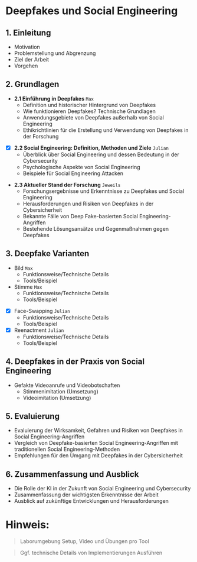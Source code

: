 # Deepfakes und Social Engineering

## 1. Einleitung
- Motivation
- Problemstellung und Abgrenzung
- Ziel der Arbeit
- Vorgehen

## 2. Grundlagen
- **2.1 Einführung in Deepfakes** ```Max```
    - Definition und historischer Hintergrund von Deepfakes
    - Wie funktionieren Deepfakes? Technische Grundlagen
    - Anwendungsgebiete von Deepfakes außerhalb von Social Engineering
    - Ethikrichtlinien für die Erstellung und Verwendung von Deepfakes in der Forschung

- [x] **2.2 Social Engineering: Definition, Methoden und Ziele** ```Julian```
    - Überblick über Social Engineering und dessen Bedeutung in der Cybersecurity
    - Psychologische Aspekte von Social Engineering
    - Beispiele für Social Engineering Attacken

- **2.3 Aktueller Stand der Forschung** ```Jeweils```
    - Forschungsergebnisse und Erkenntnisse zu Deepfakes und Social Engineering
    - Herausforderungen und Risiken von Deepfakes in der Cybersicherheit
    - Bekannte Fälle von Deep Fake-basierten Social Engineering-Angriffen
    - Bestehende Lösungsansätze und Gegenmaßnahmen gegen Deepfakes

## 3. Deepfake Varianten
  - Bild ```Max```
    - Funktionsweise/Technische Details
    - Tools/Beispiel
  - Stimme ```Max```
    - Funktionsweise/Technische Details
    - Tools/Beispiel
  - [x] Face-Swapping ```Julian```
    - Funktionsweise/Technische Details
    - Tools/Beispiel
  - [x] Reenactment ```Julian```
    - Funktionsweise/Technische Details
    - Tools/Beispiel

## 4. Deepfakes in der Praxis von Social Engineering
- Gefakte Videoanrufe und Videobotschaften
    - Stimmenimitation (Umsetzung) 
    - Videoimitation (Umsetzung)

## 5. Evaluierung
- Evaluierung der Wirksamkeit, Gefahren und Risiken von Deepfakes in Social Engineering-Angriffen
- Vergleich von Deepfake-basierten Social Engineering-Angriffen mit traditionellen Social Engineering-Methoden
- Empfehlungen für den Umgang mit Deepfakes in der Cybersicherheit

## 6. Zusammenfassung und Ausblick
- Die Rolle der KI in der Zukunft von Social Engineering und Cybersecurity
- Zusammenfassung der wichtigsten Erkenntnisse der Arbeit
- Ausblick auf zukünftige Entwicklungen und Herausforderungen


# Hinweis:
> Laborumgebung Setup, Video und Übungen pro Tool

> Ggf. technische Details von Implementierungen Ausführen